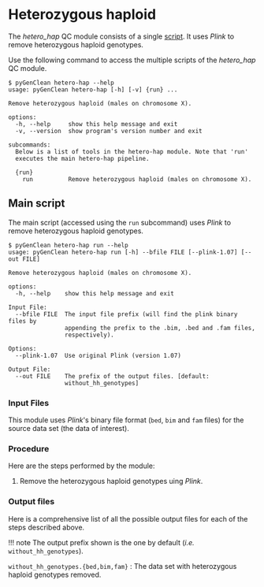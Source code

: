 # Heterozygous haploid

The _hetero_hap_ QC module consists of a single [script](#main-script). It uses
_Plink_ to remove heterozygous haploid genotypes.

Use the following command to access the multiple scripts of the _hetero_hap_ QC
module.

```shell-session
$ pyGenClean hetero-hap --help
usage: pyGenClean hetero-hap [-h] [-v] {run} ...

Remove heterozygous haploid (males on chromosome X).

options:
  -h, --help     show this help message and exit
  -v, --version  show program's version number and exit

subcommands:
  Below is a list of tools in the hetero-hap module. Note that 'run'
  executes the main hetero-hap pipeline.

  {run}
    run          Remove heterozygous haploid (males on chromosome X).
```

## Main script

The main script (accessed using the `run` subcommand) uses _Plink_
to remove heterozygous haploid genotypes.

```shell-session
$ pyGenClean hetero-hap run --help
usage: pyGenClean hetero-hap run [-h] --bfile FILE [--plink-1.07] [--out FILE]

Remove heterozygous haploid (males on chromosome X).

options:
  -h, --help    show this help message and exit

Input File:
  --bfile FILE  The input file prefix (will find the plink binary files by
                appending the prefix to the .bim, .bed and .fam files,
                respectively).

Options:
  --plink-1.07  Use original Plink (version 1.07)

Output File:
  --out FILE    The prefix of the output files. [default:
                without_hh_genotypes]
```

### Input Files

This module uses _Plink_'s binary file format (`bed`, `bim` and `fam` files) for
the source data set (the data of interest).

### Procedure

Here are the steps performed by the module:

1. Remove the heterozygous haploid genotypes uing _Plink_.

### Output files

Here is a comprehensive list of all the possible output files for each of the
steps described above.

!!! note
    The output prefix shown is the one by default (_i.e._
    `without_hh_genotypes`).

`without_hh_genotypes.{bed,bim,fam}`
: The data set with heterozygous haploid genotypes removed.
